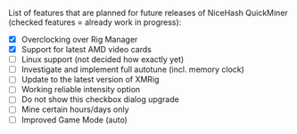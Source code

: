List of features that are planned for future releases of NiceHash QuickMiner (checked features = already work in progress):
* [x] Overclocking over Rig Manager
* [x] Support for latest AMD video cards
* [ ] Linux support (not decided how exactly yet)
* [ ] Investigate and implement full autotune (incl. memory clock)
* [ ] Update to the latest version of XMRig
* [ ] Working reliable intensity option
* [ ] Do not show this checkbox dialog upgrade
* [ ] Mine certain hours/days only
* [ ] Improved Game Mode (auto)